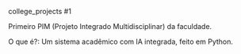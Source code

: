 college_projects #1

Primeiro PIM (Projeto Integrado Multidisciplinar) da faculdade.

O que é?:
Um sistema acadêmico com IA integrada, feito em Python.

